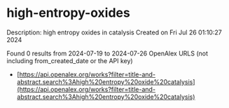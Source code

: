 # high-entropy-oxides
Description: high entropy oxides in catalysis
Created on Fri Jul 26 01:10:27 2024

Found 0 results from 2024-07-19 to 2024-07-26
OpenAlex URLS (not including from_created_date or the API key)
- [https://api.openalex.org/works?filter=title-and-abstract.search%3Ahigh%20entropy%20oxide%20catalysis](https://api.openalex.org/works?filter=title-and-abstract.search%3Ahigh%20entropy%20oxide%20catalysis)

